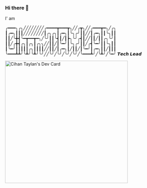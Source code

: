 ### Hi there 👋

I' am



╭━━━╮╭╮╱╱╱╱╱╱╱╱╭━━━━┳━━━┳╮╱╱╭┳╮╱╱╭━━━┳━╮╱╭╮\
┃╭━╮┃┃┃╱╱╱╱╱╱╱╱┃╭╮╭╮┃╭━╮┃╰╮╭╯┃┃╱╱┃╭━╮┃┃╰╮┃┃\
┃┃╱╰╋┫╰━┳━━┳━╮╱╰╯┃┃╰┫┃╱┃┣╮╰╯╭┫┃╱╱┃┃╱┃┃╭╮╰╯┃\
┃┃╱╭╋┫╭╮┃╭╮┃╭╮╮╱╱┃┃╱┃╰━╯┃╰╮╭╯┃┃╱╭┫╰━╯┃┃╰╮┃┃\
┃╰━╯┃┃┃┃┃╭╮┃┃┃┃╱╱┃┃╱┃╭━╮┃╱┃┃╱┃╰━╯┃╭━╮┃┃╱┃┃┃\
╰━━━┻┻╯╰┻╯╰┻╯╰╯╱╱╰╯╱╰╯╱╰╯╱╰╯╱╰━━━┻╯╱╰┻╯╱╰━╯  𝙏𝙚𝙘𝙝 𝙇𝙚𝙖𝙙

<!--
**cihantaylan/cihantaylan** is a ✨ _special_ ✨ repository because its `README.md` (this file) appears on your GitHub profile.

Here are some ideas to get you started:

- 🔭 I’m currently working on ...
- 🌱 I’m currently learning ...
- 👯 I’m looking to collaborate on ...
- 🤔 I’m looking for help with ...
- 💬 Ask me about ...
- 📫 How to reach me: ...
- 😄 Pronouns: ...
- ⚡ Fun fact: ...
-->

<a href="https://app.daily.dev/cihantaylan"><img src="https://api.daily.dev/devcards/75267d96d69b427ca46228bb65b01124.png?r=e26" width="400" alt="Cihan Taylan's Dev Card"/></a>
